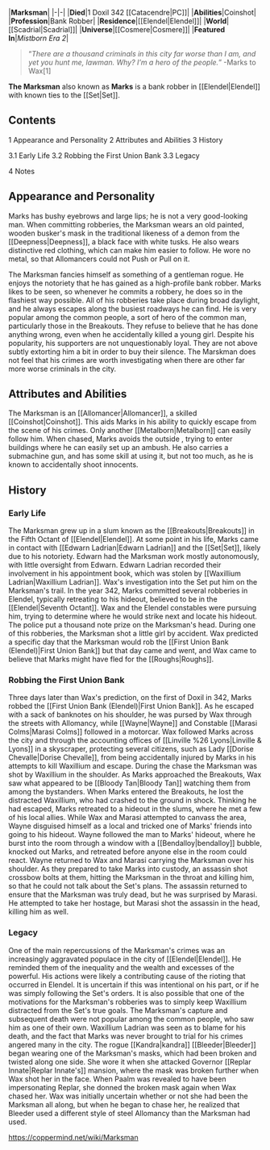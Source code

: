 |**Marksman**|
|-|-|
|**Died**|1 Doxil 342 [[Catacendre\|PC]]|
|**Abilities**|Coinshot|
|**Profession**|Bank Robber|
|**Residence**|[[Elendel\|Elendel]]|
|**World**|[[Scadrial\|Scadrial]]|
|**Universe**|[[Cosmere\|Cosmere]]|
|**Featured In**|*Mistborn Era 2*|

>“*There are a thousand criminals in this city far worse than I am, and yet you hunt me, lawman. Why? I’m a hero of the people.*”
\-Marks to Wax[1]


**The Marksman** also known as **Marks** is a bank robber in [[Elendel\|Elendel]] with known ties to the [[Set\|Set]].

## Contents

1 Appearance and Personality
2 Attributes and Abilities
3 History

3.1 Early Life
3.2 Robbing the First Union Bank
3.3 Legacy


4 Notes


## Appearance and Personality

Marks has bushy eyebrows and large lips; he is not a very good-looking man. When committing robberies, the Marksman wears an old painted, wooden busker's mask in the traditional likeness of a demon from the [[Deepness\|Deepness]], a black face with white tusks. He also wears distinctive red clothing, which can make him easier to follow. He wore no metal, so that Allomancers could not Push or Pull on it.


The Marksman fancies himself as something of a gentleman rogue. He enjoys the notoriety that he has gained as a high-profile bank robber. Marks likes to be seen, so whenever he commits a robbery, he does so in the flashiest way possible. All of his robberies take place during broad daylight, and he always escapes along the busiest roadways he can find. He is very popular among the common people, a sort of hero of the common man, particularly those in the Breakouts. They refuse to believe that he has done anything wrong, even when he accidentally killed a young girl. Despite his popularity, his supporters are not unquestionably loyal. They are not above subtly extorting him a bit in order to buy their silence. The Marskman does not feel that his crimes are worth investigating when there are other far more worse criminals in the city.

## Attributes and Abilities
The Marksman is an [[Allomancer\|Allomancer]], a skilled [[Coinshot\|Coinshot]]. This aids Marks in his ability to quickly escape from the scene of his crimes. Only another [[Metalborn\|Metalborn]] can easily follow him. When chased, Marks avoids the outside , trying to enter buildings where he can easily set up an ambush. He also carries a submachine gun, and has some skill at using it, but not too much, as he is known to accidentally shoot innocents.

## History
### Early Life
The Marksman grew up in a slum known as the [[Breakouts\|Breakouts]] in the Fifth Octant of [[Elendel\|Elendel]]. At some point in his life, Marks came in contact with [[Edwarn Ladrian\|Edwarn Ladrian]] and the [[Set\|Set]], likely due to his notoriety. Edwarn had the Marksman work mostly autonomously, with little oversight from Edwarn. Edwarn Ladrian recorded their involvement in his appointment book, which was stolen by [[Waxillium Ladrian\|Waxillium Ladrian]]. Wax's investigation into the Set put him on the Marksman's trail. In the year 342, Marks committed several robberies in Elendel, typically retreating to his hideout, believed to be in the [[Elendel\|Seventh Octant]]. Wax and the Elendel constables were pursuing him, trying to determine where he would strike next and locate his hideout. The police put a thousand note prize on the Marksman's head. During one of this robberies, the Marksman shot a little girl by accident. Wax predicted a specific day that the Marksman would rob the [[First Union Bank (Elendel)\|First Union Bank]] but that day came and went, and Wax came to believe that Marks might have fled for the [[Roughs\|Roughs]].

### Robbing the First Union Bank
Three days later than Wax's prediction, on the first of Doxil in 342, Marks robbed the [[First Union Bank (Elendel)\|First Union Bank]]. As he escaped with a sack of banknotes on his shoulder, he was pursed by Wax through the streets with Allomancy, while [[Wayne\|Wayne]] and Constable [[Marasi Colms\|Marasi Colms]] followed in a motorcar. Wax followed Marks across the city and through the accounting offices of [[Linville %26 Lyons\|Linville & Lyons]] in a skyscraper, protecting several citizens, such as Lady [[Dorise Chevalle\|Dorise Chevalle]], from being accidentally injured by Marks in his attempts to kill Waxillium and escape. During the chase the Marksman was shot by Waxillium in the shoulder. As Marks approached the Breakouts, Wax saw what appeared to be [[Bloody Tan\|Bloody Tan]] watching them from among the bystanders. When Marks entered the Breakouts, he lost the distracted Waxillium, who had crashed to the ground in shock.
Thinking he had escaped, Marks retreated to a hideout in the slums, where he met a few of his local allies. While Wax and Marasi attempted to canvass the area, Wayne disguised himself as a local and tricked one of Marks' friends into going to his hideout. Wayne followed the man to Marks' hideout, where he burst into the room through a window with a [[Bendalloy\|bendalloy]] bubble, knocked out Marks, and retreated before anyone else in the room could react. Wayne returned to Wax and Marasi carrying the Marksman over his shoulder. As they prepared to take Marks into custody, an assassin shot crossbow bolts at them, hitting the Marksman in the throat and killing him, so that he could not talk about the Set's plans. The assassin returned to ensure that the Marksman was truly dead, but he was surprised by Marasi. He attempted to take her hostage, but Marasi shot the assassin in the head, killing him as well.

### Legacy
One of the main repercussions of the Marksman's crimes was an increasingly aggravated populace in the city of [[Elendel\|Elendel]]. He reminded them of the inequality and the wealth and excesses of the powerful. His actions were likely a contributing cause of the rioting that occurred in Elendel. It is uncertain if this was intentional on his part, or if he was simply following the Set's orders. It is also possible that one of the motivations for the Marksman's robberies was to simply keep Waxillium distracted from the Set's true goals. The Marksman's capture and subsequent death were not popular among the common people, who saw him as one of their own. Waxillium Ladrian was seen as to blame for his death, and the fact that Marks was never brought to trial for his crimes angered many in the city.
The rogue [[Kandra\|kandra]] [[Bleeder\|Bleeder]] began wearing one of the Marksman's masks, which had been broken and twisted along one side. She wore it when she attacked Governor [[Replar Innate\|Replar Innate's]] mansion, where the mask was broken further when Wax shot her in the face. When Paalm was revealed to have been impersonating Replar, she donned the broken mask again when Wax chased her. Wax was initially uncertain whether or not she had been the Marksman all along, but when he began to chase her, he realized that Bleeder used a different style of steel Allomancy than the Marksman had used.



https://coppermind.net/wiki/Marksman